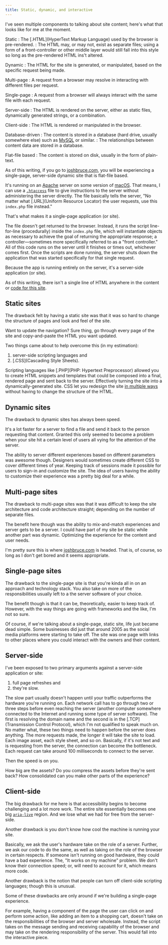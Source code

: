 ```yaml
---
title: Static, dynamic, and interactive
---
```


I've seen multiple components to talking about site content; here's what that looks like for me at the moment.

Static
:   The [.HTML](HyperText Markup Language) used by the browser is pre-rendered.
:   The HTML may, or may not, exist as separate files; using a form of a front-controller or other middle layer would still fall into this style so long as the pre-rendered HTML ins't altered.

Dynamic
:   The HTML for the site is generated, or manipulated, based on the specific request being made.

Multi-page
:   A request from a browser may resolve in interacting with different files per request.

Single-page
:   A request from a browser will always interact with the same file with each request.

Server-side
:   The HTML is rendered on the server, either as static files, dynamically generated strings, or a combination.

Client-side
:   The HTML is rendered or manipulated in the browser.

Database-driven
:   The content is stored in a database (hard drive, usually somewhere else) such as [MySQL](https://www.mysql.com) or similar.
:   The relationships between content data are stored in a database.

Flat-file based
:   The content is stored on disk, usually in the form of plain-text.

As of this writing, if you go to [joshbruce.com](https://joshbruce.com), you will be experiencing a single-page, server-side dynamic site that is flat-file based.

It's running on an [Apache](https://httpd.apache.org) server on some version of [macOS](https://www.apple.com/macos/). That means, I can use a [`.htaccess`](https://github.com/8fold/site-joshbruce.com/blob/c5947f597f017983380d91a01b4cec834ef9b357/public/.htaccess) file to give instructions to the server without administering the server directly. The file basically tells the server, "No matter what [.URL](Uniform Resource Locator) the user requests, use this `index.php` file instead."

That's what makes it a single-page application (or site).

The file doesn't get returned to the browser. Instead, it runs the script line-for-line (procedurally) inside the `index.php` file, which will instantiate objects as necessary to achieve the goal of returning the appropriate response; a controller—sometimes more specifically referred to as a "front controller." All of this code runs on the server until it finishes or times out, whichever comes first. Once the scripts are done running, the server shuts down the application that was started specifically for that single request.

Because the app is running entirely on the server, it's a server-side application (or site).

As of this writing, there isn't a single line of HTML anywhere in the content or [code for this site](https://github.com/8fold/site-joshbruce.com).

## Static sites

The drawback felt by having a static site was that it was so hard to change the structure of pages and look and feel of the site.

Want to update the navigation? Sure thing, go through every page of the site and copy-and-paste the HTML you want updated.

Two things came about to help overcome this (in my estimation):

1. server-side scripting languages and
2. [.CSS](Cascading Style Sheets).

Scripting languages like [.PHP](PHP: Hypertext Preprocessor) allowed you to create HTML snippets and templates that could be composed into a final, rendered page and sent back to the server. Effectively turning the site into a dynamically-generated site. CSS let you redesign the site [in multiple ways](http://www.csszengarden.com) without having to change the structure of the HTML.

## Dynamic sites

The drawback to dynamic sites has always been speed.

It's a lot faster for a server to find a file and send it back to the person requesting that content. Granted this only seemed to become a problem when your site hit a certain level of users all vying for the attention of the server.

The ability to server different experiences based on different parameters was awesome though. Designers would sometimes create different CSS to cover different times of year. Keeping track of sessions made it possible for users to sign-in and customize the site. The idea of users having the ability to customize their experience was a pretty big deal for a while.

## Multi-page sites

The drawback to multi-page sites was that it was difficult to keep the site architecture and code architecture straight; depending on the number of separate files.

The benefit here though was the ability to mix-and-match experiences and server gets to be a server. I could have part of my site be static while another part was dynamic. Optimizing the experience for the content and user needs.

I'm pretty sure this is where [joshbruce.com](https://joshbruce.com) is headed. That is, of course, so long as I don't get bored and it seems appropriate.

## Single-page sites

The drawback to the single-page site is that you're kinda all in on an approach and technology stack. You also take on more of the responsibilities usually left to a the server software of your choice.

The benefit though is that it can be, theoretically, easier to keep track of. However, with the way things are going with frameworks and the like, I'm not so sure.

Of course, if we're talking about a single-page, static site, life just became dead simple. Some businesses did just that around 2005 as the social media platforms were starting to take off. The site was one page with links to other places where you could interact with the owners and their content.

## Server-side

I've been exposed to two primary arguments against a server-side application or site:

1. full page refreshes and
2. they're slow.

The slow part usually doesn't happen until your traffic outperforms the hardware you're running on. Each network call has to go through two or three steps before even reaching the server (another computer somewhere connected to the Internet and running some type of server software). The first is resolving the domain name and the second is in the [.TCP](Transmission Control Protocol), which I'm not qualified to speak much on. No matter what, these two things need to happen before the server does anything. The more requests made, the longer it will take the site to load. Each image asset, each style sheet, and so on. Basically, if it's not text and is requesting from the server, the connection can become the bottleneck. Each request can take around 100 milliseconds to connect to the server.

Then the speed is on you.

How big are the assets? Do you compress the assets before they're sent back? How consolidated can you make other parts of the experience?

## Client-side

The big drawback for me here is that accessibility begins to become challenging and a lot more work. The entire site essentially becomes one big [`aria-live`](https://developer.mozilla.org/en-US/docs/Web/Accessibility/ARIA/ARIA_Live_Regions) region. And we lose what we had for free from the server-side.

Another drawback  is you don't know how cool the machine is running your site.

Basically, we ask the user's hardware take on the role of a server. Further, we ask our code to do the same, as well as taking on the role of the browser in certain respects. If someone isn't running on good hardware, they could have a bad experience. The, "It works on my machine" problem. We don't know their connection speed; or, will need to account for it, which means more code.

Another drawback is the notion that people can turn off client-side scripting languages; though this is unusual.

Some of these drawbacks are only around if we're building a single-page experience.

For example, having a component of the page the user can click on and perform some action, like adding an item to a shopping cart, doesn't take on the responsibilities of the browser and server wholesale. Instead, the script takes on the message sending and receiving capability of the browser and may take on the rendering responsibility of the server. This would fall into the interactive piece.
